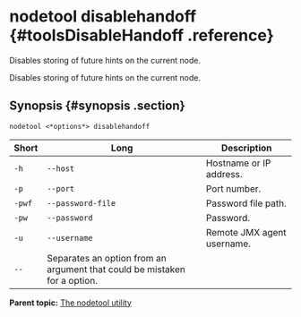 # nodetool disablehandoff {#toolsDisableHandoff .reference}

Disables storing of future hints on the current node.

Disables storing of future hints on the current node.

## Synopsis {#synopsis .section}

```language-bash
nodetool <*options*> disablehandoff
```

|Short|Long|Description|
|-----|----|-----------|
|`-h`|`--host`|Hostname or IP address.|
|`-p`|`--port`|Port number.|
|`-pwf`|`--password-file`|Password file path.|
|`-pw`|`--password`|Password.|
|`-u`|`--username`|Remote JMX agent username.|
|`--`|Separates an option from an argument that could be mistaken for a option.|

**Parent topic:** [The nodetool utility](../../cassandra/tools/toolsNodetool.md)

